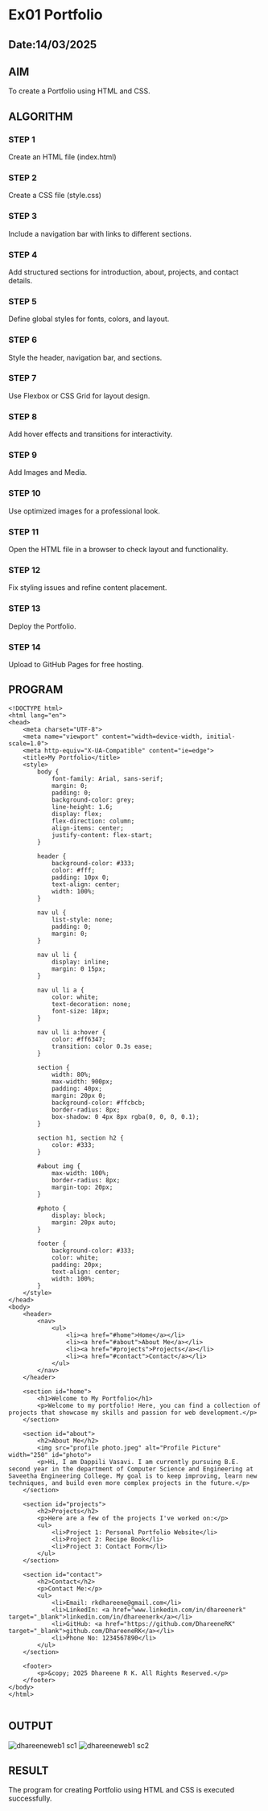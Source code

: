 # Ex01 Portfolio
## Date:14/03/2025

## AIM
To create a Portfolio using HTML and CSS.

## ALGORITHM
### STEP 1
Create an HTML file (index.html)

### STEP 2
Create a CSS file (style.css)

### STEP 3
Include a navigation bar with links to different sections.

### STEP 4
Add structured sections for introduction, about, projects, and contact details.

### STEP 5
Define global styles for fonts, colors, and layout.

### STEP 6
Style the header, navigation bar, and sections.

### STEP 7
Use Flexbox or CSS Grid for layout design.

### STEP 8
Add hover effects and transitions for interactivity.

### STEP 9
Add Images and Media.

### STEP 10
Use optimized images for a professional look.

### STEP 11
Open the HTML file in a browser to check layout and functionality.

### STEP 12
Fix styling issues and refine content placement.

### STEP 13
Deploy the Portfolio.

### STEP 14
Upload to GitHub Pages for free hosting.

## PROGRAM
```
<!DOCTYPE html>
<html lang="en">
<head>
    <meta charset="UTF-8">
    <meta name="viewport" content="width=device-width, initial-scale=1.0">
    <meta http-equiv="X-UA-Compatible" content="ie=edge">
    <title>My Portfolio</title>
    <style>
        body {
            font-family: Arial, sans-serif;
            margin: 0;
            padding: 0;
            background-color: grey;
            line-height: 1.6;
            display: flex;
            flex-direction: column;
            align-items: center;
            justify-content: flex-start;
        }

        header {
            background-color: #333;
            color: #fff;
            padding: 10px 0;
            text-align: center;
            width: 100%;
        }

        nav ul {
            list-style: none;
            padding: 0;
            margin: 0;
        }

        nav ul li {
            display: inline;
            margin: 0 15px;
        }

        nav ul li a {
            color: white;
            text-decoration: none;
            font-size: 18px;
        }

        nav ul li a:hover {
            color: #ff6347;
            transition: color 0.3s ease;
        }

        section {
            width: 80%;
            max-width: 900px;
            padding: 40px;
            margin: 20px 0;
            background-color: #ffcbcb;
            border-radius: 8px;
            box-shadow: 0 4px 8px rgba(0, 0, 0, 0.1);
        }

        section h1, section h2 {
            color: #333;
        }

        #about img {
            max-width: 100%;
            border-radius: 8px;
            margin-top: 20px;
        }

        #photo {
            display: block;
            margin: 20px auto;
        }

        footer {
            background-color: #333;
            color: white;
            padding: 20px;
            text-align: center;
            width: 100%;
        }
    </style>
</head>
<body>
    <header>
        <nav>
            <ul>
                <li><a href="#home">Home</a></li>
                <li><a href="#about">About Me</a></li>
                <li><a href="#projects">Projects</a></li>
                <li><a href="#contact">Contact</a></li>
            </ul>
        </nav>
    </header>

    <section id="home">
        <h1>Welcome to My Portfolio</h1>
        <p>Welcome to my portfolio! Here, you can find a collection of projects that showcase my skills and passion for web development.</p>
    </section>

    <section id="about">
        <h2>About Me</h2>
        <img src="profile photo.jpeg" alt="Profile Picture" width="250" id="photo">
        <p>Hi, I am Dappili Vasavi. I am currently pursuing B.E. second year in the department of Computer Science and Engineering at Saveetha Engineering College. My goal is to keep improving, learn new techniques, and build even more complex projects in the future.</p>
    </section>

    <section id="projects">
        <h2>Projects</h2>
        <p>Here are a few of the projects I've worked on:</p>
        <ul>
            <li>Project 1: Personal Portfolio Website</li>
            <li>Project 2: Recipe Book</li>
            <li>Project 3: Contact Form</li>
        </ul>
    </section>

    <section id="contact">
        <h2>Contact</h2>
        <p>Contact Me:</p>
        <ul>
            <li>Email: rkdhareene@gmail.com</li>
            <li>LinkedIn: <a href="www.linkedin.com/in/dhareenerk" target="_blank">linkedin.com/in/dhareenerk</a></li>
            <li>GitHub: <a href="https://github.com/DhareeneRK" target="_blank">github.com/DhareeneRK</a></li>
            <li>Phone No: 1234567890</li>
        </ul>
    </section>

    <footer>
        <p>&copy; 2025 Dhareene R K. All Rights Reserved.</p>
    </footer>
</body>
</html>


```
  


## OUTPUT
![dhareeneweb1 sc1](https://github.com/user-attachments/assets/d680078b-7a61-43d2-9f53-8766c6e73428)
![dhareeneweb1 sc2](https://github.com/user-attachments/assets/0fb37722-1329-42e2-8651-a96175c04662)








## RESULT
The program for creating Portfolio using HTML and CSS is executed successfully.
